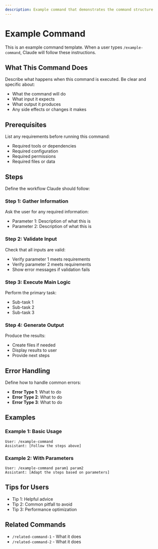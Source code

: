 ```yaml
---
description: Example command that demonstrates the command structure
---
```


# Example Command

This is an example command template. When a user types `/example-command`, Claude will follow these instructions.

## What This Command Does

Describe what happens when this command is executed. Be clear and specific about:
- What the command will do
- What input it expects
- What output it produces
- Any side effects or changes it makes

## Prerequisites

List any requirements before running this command:
- Required tools or dependencies
- Required configuration
- Required permissions
- Required files or data

## Steps

Define the workflow Claude should follow:

### Step 1: Gather Information
Ask the user for any required information:
- Parameter 1: Description of what this is
- Parameter 2: Description of what this is

### Step 2: Validate Input
Check that all inputs are valid:
- Verify parameter 1 meets requirements
- Verify parameter 2 meets requirements
- Show error messages if validation fails

### Step 3: Execute Main Logic
Perform the primary task:
- Sub-task 1
- Sub-task 2
- Sub-task 3

### Step 4: Generate Output
Produce the results:
- Create files if needed
- Display results to user
- Provide next steps

## Error Handling

Define how to handle common errors:
- **Error Type 1**: What to do
- **Error Type 2**: What to do
- **Error Type 3**: What to do

## Examples

### Example 1: Basic Usage
```
User: /example-command
Assistant: [Follow the steps above]
```

### Example 2: With Parameters
```
User: /example-command param1 param2
Assistant: [Adapt the steps based on parameters]
```

## Tips for Users

- Tip 1: Helpful advice
- Tip 2: Common pitfall to avoid
- Tip 3: Performance optimization

## Related Commands

- `/related-command-1` - What it does
- `/related-command-2` - What it does
